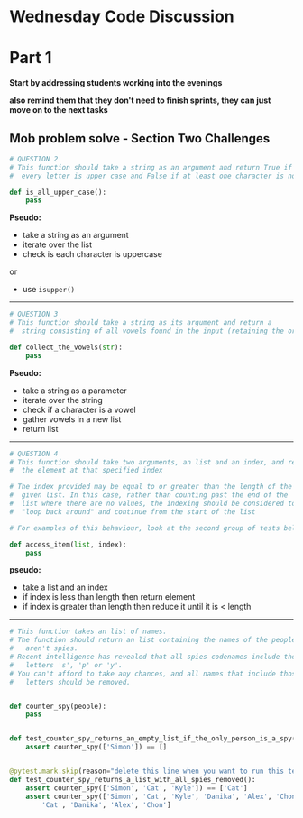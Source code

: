# Wednesday Code Discussion

# Part 1

**Start by addressing students working into the evenings**

**also remind them that they don't need to finish sprints, they can just move on to the next tasks**

## Mob problem solve - Section Two Challenges

```py
# QUESTION 2
# This function should take a string as an argument and return True if
#  every letter is upper case and False if at least one character is not

def is_all_upper_case():
    pass
```

**Pseudo:**

- take a string as an argument
- iterate over the list
- check is each character is uppercase

or

- use `isupper()`

---

```py
# QUESTION 3
# This function should take a string as its argument and return a
#  string consisting of all vowels found in the input (retaining the order)

def collect_the_vowels(str):
    pass
```

**Pseudo:**

- take a string as a parameter
- iterate over the string
- check if a character is a vowel
- gather vowels in a new list
- return list

---

```py
# QUESTION 4
# This function should take two arguments, an list and an index, and return
#  the element at that specified index

# The index provided may be equal to or greater than the length of the
#  given list. In this case, rather than counting past the end of the
#  list where there are no values, the indexing should be considered to
#  "loop back around" and continue from the start of the list

# For examples of this behaviour, look at the second group of tests below

def access_item(list, index):
    pass
```

**pseudo:**

- take a list and an index
- if index is less than length then return element
- if index is greater than length then reduce it until it is < length

---

```py
# This function takes an list of names.
# The function should return an list containing the names of the people who
#   aren't spies.
# Recent intelligence has revealed that all spies codenames include the
#   letters 's', 'p' or 'y'.
# You can't afford to take any chances, and all names that include those
#   letters should be removed.


def counter_spy(people):
    pass


def test_counter_spy_returns_an_empty_list_if_the_only_person_is_a_spy():
    assert counter_spy(['Simon']) == []


@pytest.mark.skip(reason="delete this line when you want to run this test")
def test_counter_spy_returns_a_list_with_all_spies_removed():
    assert counter_spy(['Simon', 'Cat', 'Kyle']) == ['Cat']
    assert counter_spy(['Simon', 'Cat', 'Kyle', 'Danika', 'Alex', 'Chon']) == [
        'Cat', 'Danika', 'Alex', 'Chon']
```
